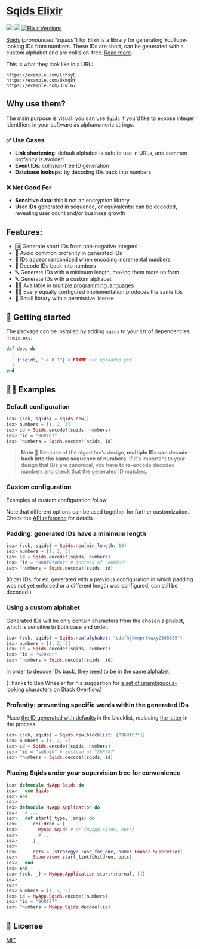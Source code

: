 # [Sqids Elixir](https://sqids.org/elixir)

[![](https://img.shields.io/hexpm/v/sqids.svg?style=flat)](https://hex.pm/packages/sqids)
[![](https://github.com/sqids/sqids-elixir/actions/workflows/ci.yml/badge.svg)](https://github.com/sqids/sqids-elixir/actions/workflows/ci.yml)
[![Elixir Versions](https://img.shields.io/badge/Compatible%20with%20Elixir-1.12%20to%201.15-blue)](https://elixir-lang.org/)


[Sqids](https://sqids.org/elixir) (*pronounced "squids"*) for Elixir is a
library for generating YouTube-looking IDs from numbers. These IDs are short,
can be generated with a custom alphabet and are collision-free. [Read
more](https://sqids.org/faq).

This is what they look like in a URL:
```
https://example.com/LchsyE
https://example.com/Uxmq8Y
https://example.com/3CwlG7
```

## Why use them?

The main purpose is visual: you can use `Sqids` if you'd like to expose integer
identifiers in your software as alphanumeric strings.

### ✅ Use Cases

* **Link shortening**: default alphabet is safe to use in URLs, and common profanity is avoided
* **Event IDs**: collision-free ID generation
* **Database lookups**: by decoding IDs back into numbers

### ❌ Not Good For

* **Sensitive data**: this it not an encryption library
* **User IDs** generated in sequence, or equivalents: can be decoded, revealing
  user count and/or business growth

## Features:

* 🆔 Generate short IDs from non-negative integers
* 🤬 Avoid common profanity in generated IDs
* 🎲 IDs appear randomized when encoding incremental numbers
* 🧰 Decode IDs back into numbers
* 🔤 Generate IDs with a minimum length, making them more uniform
* 🔤 Generate IDs with a custom alphabet
* 👩‍💻 Available in [multiple programming languages](https://sqids.org)
* 👯‍♀️ Every equally configured implementation produces the same IDs
* 🍻 Small library with a permissive license

## 🚀 Getting started

The package can be installed by adding `sqids` to your list of dependencies in `mix.exs`:

```elixir
def deps do
  [
    {:sqids, "~> 0.1"} # FIXME not uploaded yet
  ]
end
```

## 👩‍💻 Examples

### Default configuration

```elixir
iex> {:ok, sqids} = Sqids.new()
iex> numbers = [1, 2, 3]
iex> id = Sqids.encode!(sqids, numbers)
iex> ^id = "86Rf07"
iex> ^numbers = Sqids.decode!(sqids, id)
```

> **Note**
> 🚧 Because of the algorithm's design, **multiple IDs can decode back into the
> same sequence of numbers**. If it's important to your design that IDs are
> canonical, you have to re-encode decoded numbers and check that the
> generated ID matches.

### Custom configuration

Examples of custom configuration follow.

Note that different options can be used together for further customization.
Check the [API reference](https://hexdocs.pm/sqids/api-reference.html) for
details.

### Padding: generated IDs have a minimum length

```elixir
iex> {:ok, sqids} = Sqids.new(min_length: 10)
iex> numbers = [1, 2, 3]
iex> id = Sqids.encode!(sqids, numbers)
iex> ^id = "86Rf07xd4z" # instead of "86Rf07"
iex> ^numbers = Sqids.decode!(sqids, id)
```

(Older IDs, for ex. generated with a previous configuration in which padding
was not yet enforced or a different length was configured, can still be
decoded.)

### Using a custom alphabet

Generated IDs will be only contain characters from the chosen alphabet, which
is sensitive to both case and order.

```elixir
iex> {:ok, sqids} = Sqids.new(alphabet: "cdefhjkmnprtvwxy2345689")
iex> numbers = [1, 2, 3]
iex> id = Sqids.encode!(sqids, numbers)
iex> ^id = "wc9xdr"
iex> ^numbers = Sqids.decode!(sqids, id)
```

In order to decode IDs back, they need to be in the same alphabet.

(Thanks to Ben Wheeler for his
suggestion for [a set of unambiguous-looking characters](https://stackoverflow.com/questions/11919708/set-of-unambiguous-looking-letters-numbers-for-user-input/58098360#58098360)
on Stack Overflow.)

### Profanity: preventing specific words within the generated IDs

Place [the ID generated with defaults](#default-configuration) in the
blocklist, replacing [the latter](https://github.com/sqids/sqids-blocklist/) in
the process.

```elixir
iex> {:ok, sqids} = Sqids.new(blocklist: ["86Rf07"])
iex> numbers = [1, 2, 3]
iex> id = Sqids.encode!(sqids, numbers)
iex> ^id = "se8ojk" # instead of "86Rf07"
iex> ^numbers = Sqids.decode!(sqids, id)
```

### Placing Sqids under your supervision tree for convenience

```elixir
iex> defmodule MyApp.Sqids do
iex>   use Sqids
iex> end
iex>
iex> defmodule MyApp.Application do
iex>   # ...
iex>   def start(_type, _args) do
iex>      children = [
iex>        MyApp.Sqids # or {MyApp.Sqids, opts}
iex>        # ...
iex>      ]
iex>
iex>      opts = [strategy: :one_for_one, name: Foobar.Supervisor]
iex>      Supervisor.start_link(children, opts)
iex>   end
iex> end
iex> {:ok, _} = MyApp.Application.start(:normal, [])
iex>
iex>
iex> numbers = [1, 2, 3]
iex> id = MyApp.Sqids.encode!(numbers)
iex> ^id = "86Rf07"
iex> ^numbers = MyApp.Sqids.decode!(id)
```

## 📝 License

[MIT](LICENSE)
